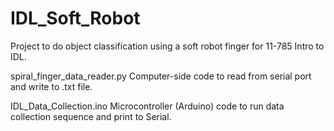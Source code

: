 # IDL_Soft_Robot

Project to do object classification using a soft robot finger for 11-785 Intro to IDL.

spiral_finger_data_reader.py Computer-side code to read from serial port and write to .txt file.

IDL_Data_Collection.ino Microcontroller (Arduino) code to run data collection sequence and print to Serial.
